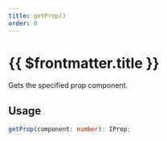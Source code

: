 ```yaml
---
title: getProp()
order: 0
---
```


# {{ $frontmatter.title }}

Gets the specified prop component.

## Usage

```ts
getProp(component: number): IProp;
```
